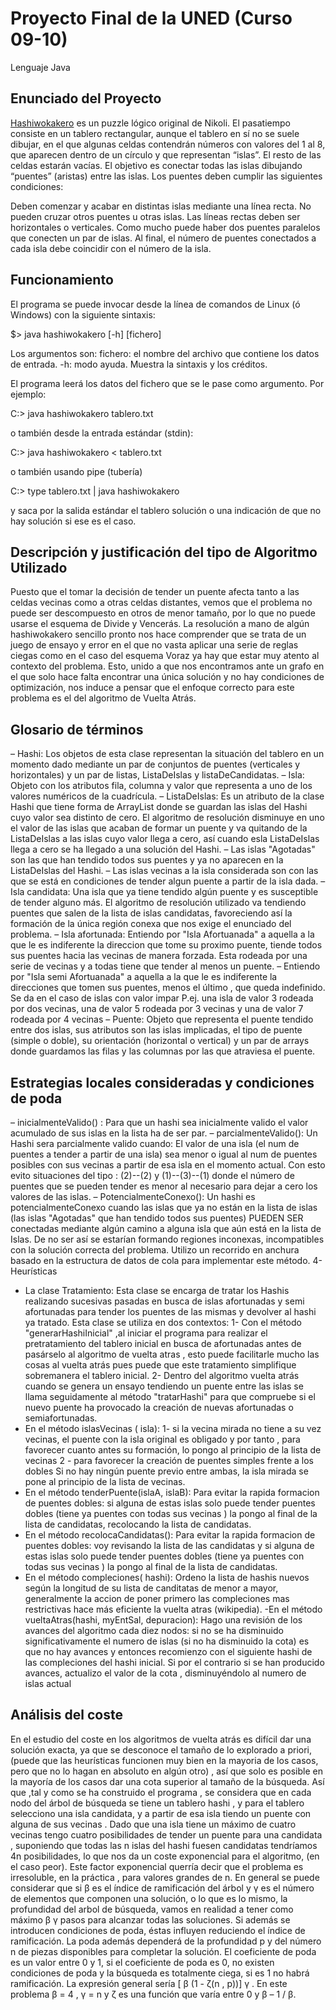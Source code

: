 Proyecto Final de la UNED (Curso 09-10)
===========================================================
Lenguaje Java

Enunciado del Proyecto
----------------------
[Hashiwokakero](http://es.wikipedia.org/wiki/Hashiwokakero) es un puzzle lógico original de Nikoli.
El pasatiempo consiste en un tablero rectangular, aunque el tablero en sí no se suele
dibujar, en el que algunas celdas contendrán números con valores del 1 al 8, que
aparecen dentro de un círculo y que representan “islas”. El resto de las celdas estarán
vacías. El objetivo es conectar todas las islas dibujando “puentes” (aristas) entre las
islas. Los puentes deben cumplir las siguientes condiciones:

Deben comenzar y acabar en distintas islas mediante una línea recta.
No pueden cruzar otros puentes u otras islas.
Las líneas rectas deben ser horizontales o verticales.
Como mucho puede haber dos puentes paralelos que conecten un par de islas.
Al final, el número de puentes conectados a cada isla debe coincidir con el
número de la isla.


Funcionamiento
--------------
El programa se puede invocar desde la línea de comandos de Linux (ó
Windows) con la siguiente sintaxis:

$> java hashiwokakero [-h] [fichero]

Los argumentos son:
fichero: el nombre del archivo que contiene los datos de entrada.
-h: modo ayuda. Muestra la sintaxis y los créditos.

El programa leerá los datos del fichero que se le pase como argumento. Por ejemplo:

C:\> java hashiwokakero tablero.txt <ENTER>

o también desde la entrada estándar (stdin):

C:\> java hashiwokakero < tablero.txt <ENTER>

o también usando pipe (tubería)

C:\> type tablero.txt | java hashiwokakero<ENTER>

y saca por la salida estándar el tablero solución o una indicación de que no hay solución
si ese es el caso.


Descripción y justificación del tipo de Algoritmo Utilizado
----------------------------------------------------------
Puesto que el tomar la decisión de tender un puente afecta tanto a las celdas vecinas como a otras
celdas distantes, vemos que el problema no puede ser descompuesto en otros de menor tamaño, por
lo que no puede usarse el esquema de Divide y Vencerás.
La resolución a mano de algún hashiwokakero sencillo pronto nos hace comprender que se trata de
un juego de ensayo y error en el que no vasta aplicar una serie de reglas ciegas como en el caso del
esquema Voraz ya hay que estar muy atento al contexto del problema.
Esto, unido a que nos encontramos ante un grafo en el que solo hace falta encontrar una única
solución y no hay condiciones de optimización, nos induce a pensar que el enfoque correcto para
este problema es el del algoritmo de Vuelta Atrás.

Glosario de términos
-------------------
– Hashi: Los objetos de esta clase representan la situación del tablero en un momento dado
mediante un par de conjuntos de puentes (verticales y horizontales) y un par de listas,
ListaDeIslas y listaDeCandidatas.
– Isla: Objeto con los atributos fila, columna y valor que representa a uno de los valores
numéricos de la cuadrícula.
– ListaDeIslas: Es un atributo de la clase Hashi que tiene forma de ArrayList<Isla> donde se
guardan las islas del Hashi cuyo valor sea distinto de cero. El algoritmo de resolución
disminuye en uno el valor de las islas que acaban de formar un puente y va quitando de la
ListaDeIslas a las islas cuyo valor llega a cero, así cuando esla ListaDeIslas llega a cero se
ha llegado a una solución del Hashi.
– Las islas "Agotadas" son las que han tendido todos sus puentes y ya no aparecen en la
ListaDeIslas del Hashi.
– Las islas vecinas a la isla considerada son con las que se está en condiciones de tender
algun puente a partir de la isla dada.
– Isla candidata: Una isla que ya tiene tendido algún puente y es susceptible de tender
alguno más. El algoritmo de resolución utilizado va tendiendo puentes que salen de la lista
de islas candidatas, favoreciendo así la formación de la única región conexa que nos exige el
enunciado del problema.
– Isla afortunada: Entiendo por "Isla Afortuanada" a aquella a la que le es indiferente la
direccion que tome su proximo puente, tiende todos sus puentes hacia las vecinas de manera
forzada. Esta rodeada por una serie de vecinas y a todas tiene que tender al menos un
puente.
– Entiendo por "Isla semi Afortuanada" a aquella a la que le es indiferente la direcciones
que tomen sus puentes, menos el último , que queda indefinido.
Se da en el caso de islas con valor impar
P.ej. una isla de valor 3 rodeada por dos vecinas, una de valor 5 rodeada por 3 vecinas y una
de valor 7 rodeada por 4 vecinas
– Puente: Objeto que representa el puente tendido entre dos islas, sus atributos son las islas
implicadas, el tipo de puente (simple o doble), su orientación (horizontal o vertical) y un par
de arrays donde guardamos las filas y las columnas por las que atraviesa el puente.

Estrategias locales consideradas y condiciones de poda
------------------------------------------------------

– inicialmenteValido() : Para que un hashi sea inicialmente valido el valor acumulado de sus
islas en la lista ha de ser par.
– parcialmenteValido(): Un Hashi sera parcialmente valido cuando:
El valor de una isla (el num de puentes a tender a partir de una isla) sea menor o igual
al num de puentes posibles con sus vecinas a partir de esa isla en el momento actual.
Con esto evito situaciones del tipo : (2)--(2) y (1)--(3)--(1) donde el número de puentes
que se pueden tender es menor al necesario para dejar a cero los valores de las islas.
– PotencialmenteConexo(): Un hashi es potencialmenteConexo cuando las islas que ya no
están en la lista de islas (las islas "Agotadas" que han tendido todos sus puentes) PUEDEN
SER conectadas mediante algún camino a alguna isla que aún está en la lista de Islas. De no
ser así se estarían formando regiones inconexas, incompatibles con la solución correcta del
problema. Utilizo un recorrido en anchura basado en la estructura de datos de cola para
implementar este método.
4- Heurísticas
- La clase Tratamiento: Esta clase se encarga de tratar los Hashis realizando sucesivas
pasadas en busca de islas afortunadas y
semi afortunadas para tender los puentes de las mismas y devolver al hashi ya tratado.
Esta clase se utiliza en dos contextos:
1- Con el método "generarHashiInicial" ,al iniciar el programa para realizar
el pretratamiento del tablero inicial en busca de afortunadas antes de pasárselo al
algoritmo de vuelta atras ,
esto puede facilitarle mucho las cosas al vuelta atrás pues puede que este tratamiento
simplifique sobremanera el tablero inicial.
2- Dentro del algoritmo vuelta atrás cuando se genera un ensayo tendiendo un puente
entre las islas se llama seguidamente al
método "tratarHashi" para que compruebe si el nuevo puente ha provocado la creación
de nuevas afortunadas o semiafortunadas.
- En el método islasVecinas ( isla):
1- si la vecina mirada no tiene a su vez vecinas, el puente con la isla original es
obligado y por tanto , para favorecer cuanto antes su formación, lo pongo al principio de
la lista de vecinas
2 - para favorecer la creación de puentes simples frente a los dobles
Si no hay ningún puente previo entre ambas, la isla mirada se pone al
principio de la lista de vecinas.
- En el método tenderPuente(islaA, islaB):
Para evitar la rapida formacion de puentes dobles:
si alguna de estas islas solo puede tender puentes dobles (tiene ya puentes con todas
sus vecinas ) la pongo al final de la lista de candidatas, recolocando la lista de
candidatas.
- En el método recolocaCandidatas():
Para evitar la rapida formacion de puentes dobles:
voy revisando la lista de las candidatas y si alguna de estas islas
solo puede tender puentes dobles (tiene ya puentes con todas
sus vecinas ) la pongo al final de la lista de candidatas.
- En el método compleciones( hashi):
Ordeno la lista de hashis nuevos según la longitud de su lista de canditatas de menor a
mayor, generalmente la accion de poner primero las compleciones mas restrictivas hace
más eficiente la vuelta atras (wikipedia).
-En el método vueltaAtras(hashi, myEntSal, depuracion):
Hago una revisión de los avances del algoritmo cada diez nodos: si no se ha disminuido
significativamente el numero de islas (si no ha disminuido la cota) es que no hay
avances y entonces recomienzo con el siguiente hashi de las compleciones del hashi
inicial. Si por el contrario si se han producido avances, actualizo el valor de la cota ,
disminuyéndolo al numero de islas actual

Análisis del coste
-----------------
En el estudio del coste en los algoritmos de vuelta atrás es difícil dar una solución exacta, ya que
se desconoce el tamaño de lo explorado a priori, (puede que las heurísticas funcionen muy bien en
la mayoria de los casos, pero que no lo hagan en absoluto en algún otro) , así que solo es posible en
la mayoría de los casos dar una cota superior al tamaño de la búsqueda.
Así que ,tal y como se ha construido el programa , se considera que en cada nodo del árbol de
búsqueda se tiene un tablero hashi , y para el tablero selecciono una isla candidata, y a partir de esa
isla tiendo un puente con alguna de sus vecinas .
Dado que una isla tiene un máximo de cuatro vecinas tengo cuatro posibilidades de tender un
puente para una candidata , suponiendo que todas las n islas del hashi fuesen candidatas tendríamos
4n posibilidades, lo que nos da un coste exponencial para el algoritmo, (en el caso peor).
Este factor exponencial querría decir que el problema es irresoluble, en la práctica , para valores
grandes de n.
En general se puede considerar que si β es el índice de ramificación del árbol y γ es el número de
elementos que componen una solución, o lo que es lo mismo, la profundidad del arbol de búsqueda,
vamos en realidad a tener como máximo β γ pasos para alcanzar todas las soluciones. Si además se
introducen condiciones de poda, éstas influyen reduciendo el índice de ramificación. La poda
además dependerá de la profundidad p y del número n de piezas disponibles para completar la
solución. El coeficiente de poda es un valor entre 0 y 1, si el coeficiente de poda es 0, no existen
condiciones de poda y la búsqueda es totalmente ciega, si es 1 no habrá ramificación. La expresión
general sería [ β (1 - ζ(n , p))] γ . En este problema β = 4 , γ = n y ζ es una función que varía entre
0 y β – 1 / β.


